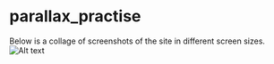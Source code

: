 # parallax_practise
Below is a collage of screenshots of the site in different screen sizes.
![Alt text](https://raw.github.com/kevinbundi/parallax_practise/master/IMG/parallax.jpg)
